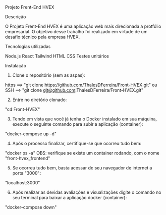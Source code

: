 Projeto Frent-End HVEX


Descrição

  O Projeto Frent-End HVEX é uma aplicação web mais direcionada a protfólio empresarial.
  O objetivo desse trabalho foi realizado em virtude de um desafio técnico pela empresa HVEX.


Tecnologias utilizadas

Node.js
React
Tailwind
HTML
CSS
Testes unitários


Instalação

1. Clone o repositório (sem as aspas):

https ==> "git clone https://github.com/ThalesDFerreira/Front-HVEX.git" ou
SSH ==> "git clone git@github.com:ThalesDFerreira/Front-HVEX.git"

2. Entre no diretório clonado:

"cd Front-HVEX"

3. Tendo em vista que você já tenha o Docker instalado em sua máquina, execute o seguinte comando para subir a aplicação (container):

"docker-compose up -d"

4. Após o processo finalizar, certifique-se que ocorreu tudo bem:

"docker ps -a"
OBS: verifique se existe um container rodando, com o nome "front-hvex_frontend"

5. Se ocorreu tudo bem, basta acessar do seu navegador de internet a porta "3000":

"localhost:3000"

6. Após realizar as devidas avaliações e visualizações digite o comando no seu terminal para baixar a aplicação docker (container):

"docker-compose down"